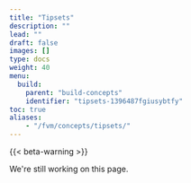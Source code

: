 ```yaml
---
title: "Tipsets"
description: ""
lead: ""
draft: false
images: []
type: docs
weight: 40
menu:
  build:
    parent: "build-concepts"
    identifier: "tipsets-1396487fgiusybtfy"
toc: true
aliases:
    - "/fvm/concepts/tipsets/"
---
```


{{< beta-warning >}}

We're still working on this page.
